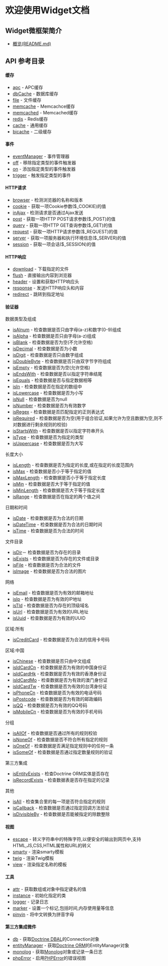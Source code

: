 欢迎使用Widget文档
==================

Widget微框架简介
---------------
* [概览(README.md)](../../README.md)

API 参考目录
------------

#### 缓存
* [apc](api/apc.md) - APC缓存
* [dbCache](api/dbCache.md) - 数据库缓存
* [file](api/file.md) - 文件缓存
* [memcache](api/memcache.md) - Memcachce缓存
* [memcached](api/memcached.md) - Memcached缓存
* [redis](api/redis.md) - Redis缓存
* [cache](api/cache.md) - 通用缓存
* [bicache](api/bicache.md) - 二级缓存

#### 事件
* [eventManager](api/eventManager.md) - 事件管理器
* [off](api/off.md) - 移除指定类型的事件触发器
* [on](api/on.md) - 添加指定类型的事件触发器
* [trigger](api/trigger.md) - 触发指定类型的事件

#### HTTP请求
* [browser](api/browser.md) - 检测浏览器的名称和版本
* [cookie](api/cookie.md) - 获取一项Cookie参数($_COOKIE)的值
* [inAjax](api/inAjax.md) - 检测请求是否通过Ajax发送
* [post](api/post.md)  - 获取一项HTTP POST请求参数($_POST)的值
* [query](api/query.md) - 获取一项HTTP GET查询参数($_GET)的值
* [request](api/request.md) - 获取一项HTTP请求参数($_REQUEST)的值
* [server](api/server.md) - 获取一项服务器和执行环境信息($_SERVER)的值
* [session](api/session.md) - 获取一项会话($_SESSION)的值

#### HTTP响应
* [download](api/download.md) - 下载指定的文件
* [flush](api/flush.md) - 直接输出内容到浏览器
* [header](api/header.md) - 设置和获取HTTP响应头
* [response](api/response.md) - 发送HTTP响应头和内容
* [redirect](api/redirect.md) - 跳转到指定地址

#### 验证器
数据类型及组成
* [isAlnum](api/isAlnum.md) - 检查数据是否只由字母(a-z)和数字(0-9)组成
* [isAlpha](api/isAlpha.md) - 检查数据是否只由字母(a-z)组成
* [isBlank](api/isBlank.md) - 检查数据是否为空(不允许空格)
* [isDecimal](api/isDecimal.md) - 检查数据是否为小数
* [isDigit](api/isDigit.md) - 检查数据是否只由数字组成
* [isDoubleByte](api/isDoubleByte.md) - 检查数据是否只由双字节字符组成
* [isEmpty](api/isEmpty.md) - 检查数据是否为空(允许空格)
* [isEndsWith](api/isEndsWith.md) - 检查数据是否以指定字符串结尾
* [isEquals](api/isEquals.md) - 检查数据是否与指定数据相等
* [isIn](api/isIn.md) - 检查数据是否在指定的数组中
* [isLowercase](api/isLowercase.md) - 检查数据是否为小写
* [isNull](api/isNull.md) - 检查数据是否为null
* [isNumber](api/isNumber.md) - 检查数据是否为有效数字
* [isRegex](api/isRegex.md) - 检查数据是否匹配指定的正则表达式
* [isRequired](api/isRequired.md) - 检查数据是否为空(用于组合验证,如果允许为空且数据为空,则不对数据进行剩余规则的校验)
* [isStartsWith](api/isStartsWith.md) - 检查数据是否以指定字符串开头
* [isType](api/isType.md) - 检查数据是否为指定的类型
* [isUppercase](api/isUppercase.md) - 检查数据是否为大写

长度大小
* [isLength](api/isLength.md) - 检查数据是否为指定的长度,或在指定的长度范围内
* [isMax](api/isMax.md) - 检查数据是否小于等于指定的值
* [isMaxLength](api/isMaxlength.md) - 检查数据是否小于等于指定长度
* [isMin](api/isMin.md) - 检查数据是否大于等于指定的值
* [isMinLength](api/isMinlength.md) - 检查数据是否大于等于指定长度
* [isRange](api/isRange.md) - 检查数据是否在指定的两个值之间

日期和时间
* [isDate](api/isdate.md) - 检查数据是否为合法的日期
* [isDateTime](api/isdatetime.md) - 检查数据是否为合法的日期时间
* [isTime](api/istime) - 检查数据是否为合法的时间

文件目录
* [isDir](api/isDir.md)－ 检查数据是否为存在的目录
* [isExists](api/isExists.md) - 检查数据是否为存在的文件或目录
* [isFile](api/isFile.md) - 检查数据是否为合法的文件
* [isImage](api/isImage.md) - 检查数据是否为合法的图片

网络
* [isEmail](api/isEmail.md) - 检查数据是否为有效的邮箱地址
* [isIp](api/isIp.md) - 检查数据是否为有效的IP地址
* [isTld](api/isTld.md) - 检查数据是否为存在的顶级域名
* [isUrl](api/isUrl.md) - 检查数据是否为有效的URL地址
* [isUuid](api/isUuid.md) - 检查数据是否为有效的UUID

区域:所有
* [isCreditCard](api/isCreditcard.md) - 检查数据是否为合法的信用卡号码

区域:中国
* [isChinese](api/isChinese.md) - 检查数据是否只由中文组成
* [isIdCardCn](api/isIdCardCn.md) - 检查数据是否为有效的中国身份证
* [isIdCardHk](api/isIdCardHk.md) - 检查数据是否为有效的香港身份证
* [isIdCardMo](api/isIdCardMo.md) - 检查数据是否为有效的澳门身份证
* [isIdCardTw](api/isIdCardTw.md) - 检查数据是否为有效的台湾身份证
* [isPhoneCn](api/isPhoneCn.md) - 检查数据是否为有效的电话号码
* [isPostcode](api/isPostcode.md) - 检查数据是否为有效的邮政编码
* [isQQ](api/isQQ.md) - 检查数据是否为有效的QQ号码
* [isMobileCn](api/isMobileCn.md) - 检查数据是否为有效的手机号码

分组
* [isAllOf](api/isAllof.md) - 检查数据是否通过所有的规则校验
* [isNoneOf](api/isNoneof.md) - 检查数据是否不符合所有指定的规则
* [isOneOf](api/isOneof.md) - 检查数据是否满足指定规则中的任何一条
* [isSomeOf](api/isSomeof.md) - 检查数据是否通过指定数量规则的验证

第三方集成
* [isEntityExists](api/isEntityExists.md) - 检查Doctrine ORM实体是否存在
* [isRecordExists](api/isRecordExists.md) - 检查数据表是否存在指定的记录

其他
* [isAll](api/isAll.md) - 检查集合里的每一项是否符合指定的规则
* [isCallback](api/isCallback.md) - 检查数据是否通过指定回调方法验证
* [isDivisibleBy](api/isDivisibleby.md) - 检查数据是否能被指定的除数整除

#### 视图
* [escape](api/escape.md) - 转义字符串中的特殊字符,以便安全的输出到网页中,支持HTML,JS,CSS,HTML属性和URL的转义
* [smarty](api/smarty.md) - 渲染smarty模板
* [twig](api/twig.md) - 渲染Twig模板
* [view](api/view.md) - 渲染指定名称的模板

#### 工具
* [attr](api/attr.md) - 获取数组或对象中指定键名的值
* [instance](api/instance.md) - 初始化指定的类
* [logger](api/logger.md) - 记录日志
* [marker](api/marker.md) - 设置一个标记,包括时间,内存使用量等信息
* [pinyin](api/pinyin.md) - 将中文转换为拼音字母

#### 第三方集成微件
* [db](api/db.md) - 获取[Doctrine DBAL](https://github.com/doctrine/dbal)的Connection对象
* [entityManager](api/entityManager.md) - 获取[Doctrine ORM](https://github.com/doctrine/doctrine2)的EntityManager对象
* [monolog](api/monolog.md) - 获取[Monolog](https://github.com/Seldaek/monolog)对象或记录一条日志
* [phpError](api/phpError.md) - 启用[PHPError](http://phperror.net/)的错误视图
